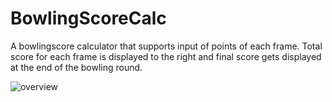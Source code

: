 # BowlingScoreCalc

A bowlingscore calculator that supports input of points of each frame. Total score for each frame is displayed to the right and final score gets displayed at the end of the bowling round.

![overview](https://user-images.githubusercontent.com/34168255/142912925-b246a2b1-a205-41da-9f4c-eb8406328605.gif)
